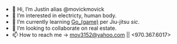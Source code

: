 - 👋 Hi, I’m Justin alias @movickmovick
- 👀 I’m interested in electricty, human body. 
- 🌱 I’m currently learning [Go_(game)](https://justinthemovie.github.io/) per Jiu-jitsu *sic*.
- 💞️ I’m looking to collaborate on real estate.
- 📫 How to reach me -> mov3152@yahoo.com || <970.367.6017>

<!---
movickmovick/movickmovick is a ✨ special ✨ repository because its `README.md` (this file) appears on your GitHub profile.
You can click the Preview link to take a look at your changes.
--->
